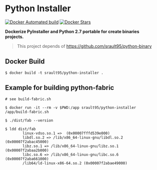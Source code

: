# Python Installer

[![Docker Automated build](https://img.shields.io/docker/automated/srault95/python-installer.svg)](https://hub.docker.com/r/srault95/python-installer/) [![Docker Stars](https://img.shields.io/docker/stars/srault95/python-installer.svg)](https://hub.docker.com/r/srault95/python-installer)

**Dockerize PyInstaller and Python 2.7 portable for create binaries projects.**

> This project depends of https://github.com/srault95/python-binary

## Docker Build

```
$ docker build -t srault95/python-installer .
```

## Example for building python-fabric

```
# see build-fabric.sh

$ docker run -it --rm -v $PWD:/app srault95/python-installer /app/build-fabric.sh

$ ./dist/fab --version

$ ldd dist/fab
        linux-vdso.so.1 =>  (0x00007fffd539e000)
        libdl.so.2 => /lib/x86_64-linux-gnu/libdl.so.2 (0x00007f2abac45000)
        libz.so.1 => /lib/x86_64-linux-gnu/libz.so.1 (0x00007f2abaa2b000)
        libc.so.6 => /lib/x86_64-linux-gnu/libc.so.6 (0x00007f2aba661000)
        /lib64/ld-linux-x86-64.so.2 (0x00007f2abae49000)
```
